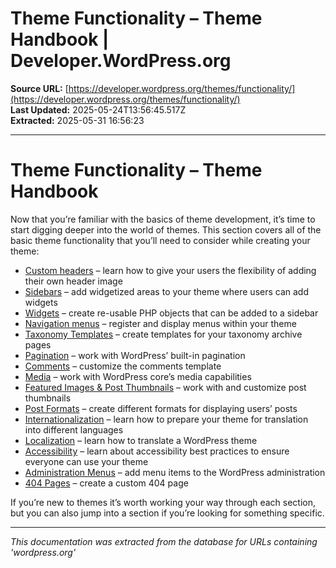 # Theme Functionality – Theme Handbook | Developer.WordPress.org

**Source URL:** [https://developer.wordpress.org/themes/functionality/](https://developer.wordpress.org/themes/functionality/)  
**Last Updated:** 2025-05-24T13:56:45.517Z  
**Extracted:** 2025-05-31 16:56:23

---

# Theme Functionality – Theme Handbook

Now that you’re familiar with the basics of theme development, it’s time to start digging deeper into the world of themes. This section covers all of the basic theme functionality that you’ll need to consider while creating your theme:

*   [Custom headers](https://developer.wordpress.org/themes/functionality/custom-headers/ "Custom Headers") – learn how to give your users the flexibility of adding their own header image
*   [Sidebars](https://developer.wordpress.org/themes/functionality/sidebars/ "Sidebars") – add widgetized areas to your theme where users can add widgets
*   [Widgets](https://developer.wordpress.org/themes/functionality/widgets/ "Widgets") – create re-usable PHP objects that can be added to a sidebar
*   [Navigation menus](https://developer.wordpress.org/themes/functionality/navigation-menus/ "Navigation Menus") – register and display menus within your theme
*   [Taxonomy Templates](https://developer.wordpress.org/themes/functionality/taxonomy-templates/ "Taxonomy Templates") – create templates for your taxonomy archive pages
*   [Pagination](https://developer.wordpress.org/themes/functionality/pagination/ "Pagination") – work with WordPress’ built-in pagination
*   [Comments](https://developer.wordpress.org/themes/template-files-section/partial-and-miscellaneous-template-files/comment-template/ "Comments") – customize the comments template
*   [Media](https://developer.wordpress.org/themes/functionality/media/ "Media") – work with WordPress core’s media capabilities
*   [Featured Images & Post Thumbnails](https://developer.wordpress.org/themes/functionality/featured-images-post-thumbnails/ "Featured Images & Post Thumbnails") – work with and customize post thumbnails
*   [Post Formats](https://developer.wordpress.org/themes/functionality/post-formats/ "Post Formats") – create different formats for displaying users’ posts
*   [Internationalization](https://developer.wordpress.org/themes/functionality/internationalization/ "Internationalization") – learn how to prepare your theme for translation into different languages
*   [Localization](https://developer.wordpress.org/themes/functionality/localization/ "Localization") – learn how to translate a WordPress theme
*   [Accessibility](https://developer.wordpress.org/themes/functionality/accessibility/ "Accessibility") – learn about accessibility best practices to ensure everyone can use your theme
*   [Administration Menus](https://developer.wordpress.org/themes/functionality/administration-menus/ "Administration Menus") – add menu items to the WordPress administration
*   [404 Pages](https://developer.wordpress.org/themes/functionality/404-pages/ "Creating a 404 Page") – create a custom 404 page

If you’re new to themes it’s worth working your way through each section, but you can also jump into a section if you’re looking for something specific.

---

*This documentation was extracted from the database for URLs containing 'wordpress.org'*
